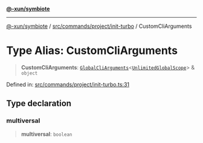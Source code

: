 [**@-xun/symbiote**](../../../../../README.md)

***

[@-xun/symbiote](../../../../../README.md) / [src/commands/project/init-turbo](../README.md) / CustomCliArguments

# Type Alias: CustomCliArguments

> **CustomCliArguments**: [`GlobalCliArguments`](../../../../configure/type-aliases/GlobalCliArguments.md)\<[`UnlimitedGlobalScope`](../../../../configure/enumerations/UnlimitedGlobalScope.md)\> & `object`

Defined in: [src/commands/project/init-turbo.ts:31](https://github.com/Xunnamius/symbiote/blob/15d3444639e5919af49429f7c60a387a77f22b82/src/commands/project/init-turbo.ts#L31)

## Type declaration

### multiversal

> **multiversal**: `boolean`
